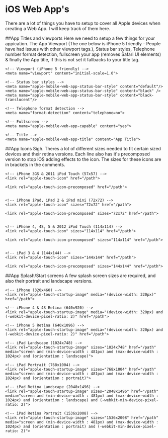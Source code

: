 # iOS Web App's

There are a lot of things you have to setup to cover all Apple devices when creating a Web App. I will keep track of them here.

##App Titles and viewports
Here we need to setup a few things for your appication. The App Viewport (The one below is iPhone 5 friendly - People have had issues with other viewport tags.), Status bar styles, Telephone number format detection, fullscreen your app (removes Safari UI elements) & finally the App title, if this is not set it fallbacks to your title tag.

    <!-- Viewport (iPhone 5 friendly) -->
    <meta name="viewport" content="initial-scale=1.0">
    
    <!-- Status bar styles -->
    <meta name="apple-mobile-web-app-status-bar-style" content="default"/>
    <meta name="apple-mobile-web-app-status-bar-style" content="black" />
    <meta name="apple-mobile-web-app-status-bar-style" content="black-translucent"/>

    <!-- Telephone format detection -->
    <meta name="format-detection" content="telephone=no">
    
    <!-- Fullscreen -->
    <meta name="apple-mobile-web-app-capable" content="yes">
    
    <!-- Title -->
    <meta name="apple-mobile-web-app-title" content="App Title">

##App Icons
Sigh. Theres a lot of different sizes needed to fit certain sized devices and their retina versions. Each line also has it's precomposed version to stop iOS adding effects to the icon. The sizes for these icons are in brackets in the comments.

    <!-- iPhone 3GS & 2011 iPod Touch (57x57) -->
    <link rel="apple-touch-icon" href="/path">
    
    <link rel="apple-touch-icon-precomposed" href="/path">
    
    
    <!-- iPhone iPad, iPad 2 & iPad mini (72x72) -->
    <link rel="apple-touch-icon" sizes="72x72" href="/path">
    
    <link rel="apple-touch-icon-precomposed" sizes="72x72" href="/path">
    
    
    <!-- iPhone 4, 4S, 5 & 2012 iPod Touch (114x114) -->
    <link rel="apple-touch-icon" sizes="114x114" href="/path">
    
    <link rel="apple-touch-icon-precomposed" sizes="114x114" href="/path">
    
    
    <!-- iPad 3 & 4 (144x144) -->
    <link rel="apple-touch-icon" sizes="144x144" href="/path">
    
    <link rel="apple-touch-icon-precomposed" sizes="144x144" href="/path">


##App Splash/Start screens
A few splash screen sizes are required, and also their portrait and landscape versions.

    <!-- iPhone (320x460) -->
    <link rel="apple-touch-startup-image" media="(device-width: 320px)" href="/path">
    
    <!-- iPhone 4 & 4S Retina (640x920) -->
    <link rel="apple-touch-startup-image" media="(device-width: 320px) and (-webkit-device-pixel-ratio: 2)" href="/path">
    
    <!-- iPhone 5 Retina (640x1096) -->
    <link rel="apple-touch-startup-image" media="(device-width: 320px) and (-webkit-device-pixel-ratio: 2)" href="/path">
    
    <!-- iPad Landscape (1024x748) -->
    <link rel="apple-touch-startup-image" sizes="1024x748" href="/path" media="screen and (min-device-width : 481px) and (max-device-width : 1024px) and (orientation : landscape)">
    
    <!-- iPad Portrait (768x1004) -->
    <link rel="apple-touch-startup-image" sizes="768x1004" href="/path" media="screen and (min-device-width : 481px) and (max-device-width : 1024px) and (orientation : portrait)">
    
    <!-- iPad Retina Landscape (2048x1496) --> 
    <link rel="apple-touch-startup-image" sizes="2048x1496" href="/path" media="screen and (min-device-width : 481px) and (max-device-width : 1024px) and (orientation : landscape) and (-webkit-min-device-pixel-ratio: 2)">
    
    <!-- iPad Retina Portrait (1536x2008) -->
    <link rel="apple-touch-startup-image" sizes="1536x2008" href="/path" media="screen and (min-device-width : 481px) and (max-device-width : 1024px) and (orientation : portrait) and (-webkit-min-device-pixel-ratio: 2)">
    
    